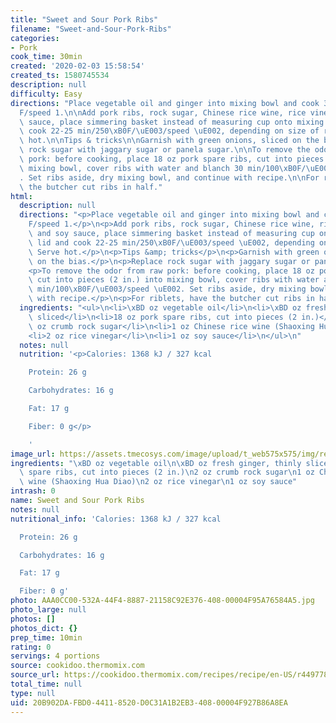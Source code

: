 ```yaml
---
title: "Sweet and Sour Pork Ribs"
filename: "Sweet-and-Sour-Pork-Ribs"
categories:
- Pork
cook_time: 30min
created: '2020-02-03 15:58:54'
created_ts: 1580745534
description: null
difficulty: Easy
directions: "Place vegetable oil and ginger into mixing bowl and cook 3 min/250\xB0\
  F/speed 1.\n\nAdd pork ribs, rock sugar, Chinese rice wine, rice vinegar and soy\
  \ sauce, place simmering basket instead of measuring cup onto mixing bowl lid and\
  \ cook 22-25 min/250\xB0F/\uE003/speed \uE002, depending on size of ribs. Serve\
  \ hot.\n\nTips & tricks\n\nGarnish with green onions, sliced on the bias.\n\nReplace\
  \ rock sugar with jaggary sugar or panela sugar.\n\nTo remove the odor from raw\
  \ pork: before cooking, place 18 oz pork spare ribs, cut into pieces (2 in.) into\
  \ mixing bowl, cover ribs with water and blanch 30 min/100\xB0F/\uE003/speed \uE002\
  . Set ribs aside, dry mixing bowl, and continue with recipe.\n\nFor riblets, have\
  \ the butcher cut ribs in half."
html:
  description: null
  directions: "<p>Place vegetable oil and ginger into mixing bowl and cook 3 min/250\xB0\
    F/speed 1.</p>\n<p>Add pork ribs, rock sugar, Chinese rice wine, rice vinegar\
    \ and soy sauce, place simmering basket instead of measuring cup onto mixing bowl\
    \ lid and cook 22-25 min/250\xB0F/\uE003/speed \uE002, depending on size of ribs.\
    \ Serve hot.</p>\n<p>Tips &amp; tricks</p>\n<p>Garnish with green onions, sliced\
    \ on the bias.</p>\n<p>Replace rock sugar with jaggary sugar or panela sugar.</p>\n\
    <p>To remove the odor from raw pork: before cooking, place 18 oz pork spare ribs,\
    \ cut into pieces (2 in.) into mixing bowl, cover ribs with water and blanch 30\
    \ min/100\xB0F/\uE003/speed \uE002. Set ribs aside, dry mixing bowl, and continue\
    \ with recipe.</p>\n<p>For riblets, have the butcher cut ribs in half.</p>\n"
  ingredients: "<ul>\n<li>\xBD oz vegetable oil</li>\n<li>\xBD oz fresh ginger, thinly\
    \ sliced</li>\n<li>18 oz pork spare ribs, cut into pieces (2 in.)</li>\n<li>2\
    \ oz crumb rock sugar</li>\n<li>1 oz Chinese rice wine (Shaoxing Hua Diao)</li>\n\
    <li>2 oz rice vinegar</li>\n<li>1 oz soy sauce</li>\n</ul>\n"
  notes: null
  nutrition: '<p>Calories: 1368 kJ / 327 kcal

    Protein: 26 g

    Carbohydrates: 16 g

    Fat: 17 g

    Fiber: 0 g</p>

    '
image_url: https://assets.tmecosys.com/image/upload/t_web575x575/img/recipe/ras/Assets/F772BA2A-2A16-4BAC-987F-29DCE887942E/Derivates/887DE0F0-8570-4E9C-8FD8-238A90CF4593.jpg
ingredients: "\xBD oz vegetable oil\n\xBD oz fresh ginger, thinly sliced\n18 oz pork\
  \ spare ribs, cut into pieces (2 in.)\n2 oz crumb rock sugar\n1 oz Chinese rice\
  \ wine (Shaoxing Hua Diao)\n2 oz rice vinegar\n1 oz soy sauce"
intrash: 0
name: Sweet and Sour Pork Ribs
notes: null
nutritional_info: 'Calories: 1368 kJ / 327 kcal

  Protein: 26 g

  Carbohydrates: 16 g

  Fat: 17 g

  Fiber: 0 g'
photo: AAA0CC00-532A-44F4-8887-21158C92E376-408-00004F95A76584A5.jpg
photo_large: null
photos: []
photos_dict: {}
prep_time: 10min
rating: 0
servings: 4 portions
source: cookidoo.thermomix.com
source_url: https://cookidoo.thermomix.com/recipes/recipe/en-US/r449778
total_time: null
type: null
uid: 20B902DA-FBD0-4411-8520-D0C31A1B2EB3-408-00004F927B86A8EA
---
```

